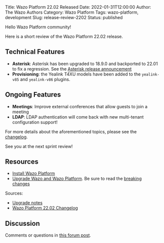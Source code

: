 Title: Wazo Platform 22.02 Released
Date: 2022-01-31T12:00:00
Author: The Wazo Authors
Category: Wazo Platform
Tags: wazo-platform, development
Slug: release-review-2202
Status: published

Hello Wazo Platform community!

Here is a short review of the Wazo Platform 22.02 release.

## Technical Features

- **Asterisk**: Asterisk has been upgraded to 18.9.0 and backported to 22.01 to fix a regression.
  See the [Asterisk release
announcement](https://www.asterisk.org/asterisk-news/asterisk-18-9-0-now-available/)
- **Provisioning**: the Yealink T4XU models have been added to the `yealink-v85` and `yealink-v86`
  plugins.

## Ongoing Features

- **Meetings**: Improve external conferences that allow guests to join a meeting
- **LDAP**: LDAP authentication will come back with new multi-tenant configuration support!

For more details about the aforementioned topics, please see the
[changelog](https://wazo-dev.atlassian.net/issues/?jql=project%3DWAZO%20AND%20fixVersion%3D22.02).

See you at the next sprint review!

## Resources

- [Install Wazo Platform](/use-cases)
- [Upgrade Wazo and Wazo Platform](/uc-doc/upgrade/). Be sure to read the
  [breaking changes](/uc-doc/upgrade/upgrade_notes#22-02)

Sources:

- [Upgrade notes](/uc-doc/upgrade/upgrade_notes#22-02)
- [Wazo Platform 22.02 Changelog](https://wazo-dev.atlassian.net/issues/?jql=project%3DWAZO%20AND%20fixVersion%3D22.02)

## Discussion

Comments or questions in
[this forum post](https://wazo-platform.discourse.group/t/blog-wazo-platform-22-02-released).
